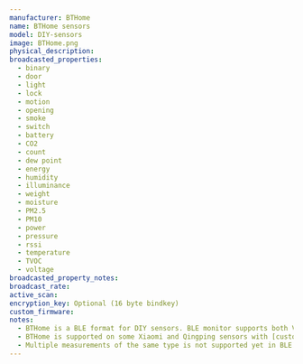 ```yaml
---
manufacturer: BTHome
name: BTHome sensors
model: DIY-sensors
image: BTHome.png
physical_description:
broadcasted_properties:
  - binary
  - door
  - light
  - lock
  - motion
  - opening
  - smoke
  - switch
  - battery
  - CO2
  - count
  - dew point
  - energy
  - humidity
  - illuminance
  - weight
  - moisture
  - PM2.5
  - PM10
  - power
  - pressure
  - rssi
  - temperature
  - TVOC
  - voltage
broadcasted_property_notes:
broadcast_rate:
active_scan:
encryption_key: Optional (16 byte bindkey)
custom_firmware:
notes:
  - BTHome is a BLE format for DIY sensors. BLE monitor supports both V1 and V2 and we support most measurement types, but not all yet. If you miss one of the measurement types, please let us know, such that we can add it. More information about the format can be found on [BTHome website](https://bthome.io)
  - BTHome is supported on some Xiaomi and Qingping sensors with [custom ATC pvvx firmware](https://github.com/pvvx/ATC_MiThermometer) (select BTHome as advertising format) and on [b-parasite sensors](https://github.com/rbaron/b-parasite).
  - Multiple measurements of the same type is not supported yet in BLE monitor. Please use the official BTHome integration in HA instead.
---
```

